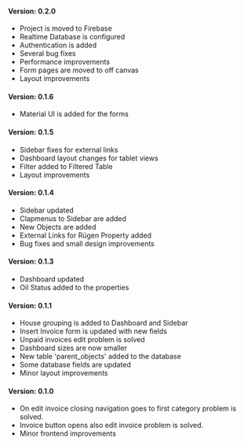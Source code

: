 <h4>Version: 0.2.0</h4>
<ul>
    <li>Project is moved to Firebase</li>
    <li>Realtime Database is configured</li>
    <li>Authentication is added</li>
    <li>Several bug fixes</li>
    <li>Performance improvements</li>
    <li>Form pages are moved to off canvas</li>
    <li>Layout improvements</li>
</ul>

<h4>Version: 0.1.6</h4>
<ul>
    <li>Material UI is added for the forms</li>
</ul>

<h4>Version: 0.1.5</h4>
<ul>
    <li>Sidebar fixes for external links</li>
    <li>Dashboard layout changes for tablet views</li>
    <li>Filter added to Filtered Table</li>
    <li>Layout improvements</li>
</ul>

<h4>Version: 0.1.4</h4>
<ul>
    <li>Sidebar updated</li>
    <li>Clapmenus to Sidebar are added</li>
    <li>New Objects are added</li>
    <li>External Links for Rügen Property added</li>
    <li>Bug fixes and small design improvements</li>
</ul>

<h4>Version: 0.1.3</h4>
<ul>
    <li>Dashboard updated</li>
    <li>Oil Status added to the properties</li>
</ul>

<h4>Version: 0.1.1</h4>
<ul>
    <li>House grouping is added to Dashboard and Sidebar</li>
    <li>Insert Invoice form is updated with new fields</li>
    <li>Unpaid invoices edit problem is solved</li>
    <li>Dashboard sizes are now smaller</li>
    <li>New table 'parent_objects' added to the database</li>
    <li>Some database fields are updated</li>
    <li>Minor layout improvements</li>
</ul>

<h4>Version: 0.1.0</h4>
<ul>
    <li>On edit invoice closing navigation goes to first category problem is solved.</li>
    <li>Invoice button opens also edit invoice problem is solved.</li>
    <li>Minor frontend improvements</li>
</ul>
